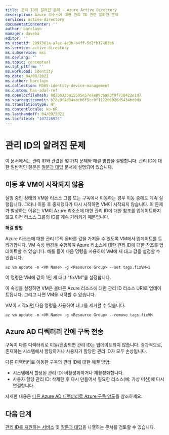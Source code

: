 ```yaml
---
title: 관리 ID의 알려진 문제 - Azure Active Directory
description: Azure 리소스에 대한 관리 ID 관련 알려진 문제
services: active-directory
documentationcenter: ''
author: barclayn
manager: daveba
editor: ''
ms.assetid: 2097381a-a7ec-4e3b-b4ff-5d2fb17403b6
ms.service: active-directory
ms.subservice: msi
ms.devlang: ''
ms.topic: conceptual
ms.tgt_pltfrm: ''
ms.workload: identity
ms.date: 04/08/2021
ms.author: barclayn
ms.collection: M365-identity-device-management
ms.custom: has-adal-ref
ms.openlocfilehash: 8d2b6323a15595e57e7e89c6a83f9f718422e1d7
ms.sourcegitcommit: b28e9f4d34abcb6f5ccbf112206926d5434bd0da
ms.translationtype: HT
ms.contentlocale: ko-KR
ms.lasthandoff: 04/09/2021
ms.locfileid: "107226925"
---
```

# <a name="known-issues-with-managed-identities"></a>관리 ID의 알려진 문제

이 문서에서는 관리 ID와 관련된 몇 가지 문제와 해결 방법을 설명합니다. 관리 ID에 대한 일반적인 질문은 [질문과 대답](managed-identities-faq.md) 문서에 설명되어 있습니다.
## <a name="vm-fails-to-start-after-being-moved"></a>이동 후 VM이 시작되지 않음 

실행 중인 상태의 VM을 리소스 그룹 또는 구독에서 이동하는 경우 이동 중에도 계속 실행됩니다. 그러나 이동 후 중지했다가 다시 시작하면 VM이 시작되지 않습니다. 이 문제가 발생하는 이유는 VM이 Azure 리소스에 대한 관리 ID에 대한 참조를 업데이트하지 않고 이전 리소스 그룹의 ID를 계속 가리키기 때문입니다.

**해결 방법** 
 
Azure 리소스에 대한 관리 ID의 올바른 값을 가져올 수 있도록 VM에서 업데이트를 트리거합니다. VM 속성 변경을 수행하여 Azure 리소스에 대한 관리 ID에 대한 참조를 업데이트할 수 있습니다. 예를 들어 다음 명령을 사용하여 VM에 새 태그 값을 설정할 수 있습니다.

```azurecli-interactive
az vm update -n <VM Name> -g <Resource Group> --set tags.fixVM=1
```
 
이 명령은 VM에 값이 1인 새 태그 "fixVM"을 설정합니다. 
 
이 속성을 설정하면 VM은 올바른 Azure 리소스에 대한 관리 ID 리소스 URI로 업데이트됩니다. 그리고 나면 VM을 시작할 수 있습니다. 
 
VM이 시작되면 다음 명령을 사용하여 태그를 제거할 수 있습니다.

```azurecli-interactive
az vm update -n <VM Name> -g <Resource Group> --remove tags.fixVM
```

## <a name="transferring-a-subscription-between-azure-ad-directories"></a>Azure AD 디렉터리 간에 구독 전송

구독이 다른 디렉터리로 이동/전송되면 관리 ID는 업데이트되지 않습니다. 결과적으로, 존재하는 시스템에서 할당하거나 사용자가 할당한 관리 ID가 모두 손상됩니다. 

다른 디렉터리로 이동한 구독의 관리 ID에 대한 해결 방법:

 - 시스템에서 할당된 관리 ID: 비활성화하거나 재활성화합니다. 
 - 사용자 할당 관리 ID: 삭제한 후 다시 만들어서 필요한 리소스(예: 가상 머신)에 다시 연결합니다.

자세한 내용은 [다른 Azure AD 디렉터리로 Azure 구독 양도](../../role-based-access-control/transfer-subscription.md)를 참조하세요.


## <a name="next-steps"></a>다음 단계

[관리 ID를 지원하는 서비스](services-support-managed-identities.md) 및 [질문과 대답](managed-identities-faq.md)을 나열하는 문서를 검토할 수 있습니다.
